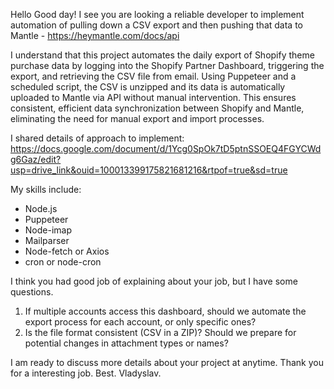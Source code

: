 Hello
Good day! I see you are looking a reliable developer to implement automation of pulling down a CSV export and then pushing that data to Mantle - https://heymantle.com/docs/api

I understand that this project automates the daily export of Shopify theme purchase data by logging into the Shopify Partner Dashboard, triggering the export, and retrieving the CSV file from email. Using Puppeteer and a scheduled script, the CSV is unzipped and its data is automatically uploaded to Mantle via API without manual intervention. This ensures consistent, efficient data synchronization between Shopify and Mantle, eliminating the need for manual export and import processes.

I shared details of approach to implement: https://docs.google.com/document/d/1Ycg0SpOk7tD5ptnSSOEQ4FGYCWdg6Gaz/edit?usp=drive_link&ouid=100013399175821681216&rtpof=true&sd=true

My skills include:
- Node.js 
- Puppeteer
- Node-imap 
- Mailparser 
- Node-fetch or Axios 
- cron or node-cron 

I think you had good job of explaining about your job, but I have some questions.
1. If multiple accounts access this dashboard, should we automate the export process for each account, or only specific ones?
2. Is the file format consistent (CSV in a ZIP)? Should we prepare for potential changes in attachment types or names?

I am ready to discuss more details about your project at anytime. 
Thank you for a interesting job.
Best.
Vladyslav.
